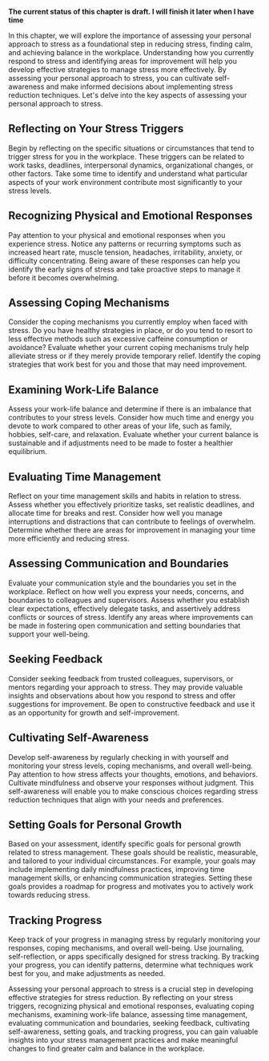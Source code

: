 **The current status of this chapter is draft. I will finish it later when I have time**

In this chapter, we will explore the importance of assessing your personal approach to stress as a foundational step in reducing stress, finding calm, and achieving balance in the workplace. Understanding how you currently respond to stress and identifying areas for improvement will help you develop effective strategies to manage stress more effectively. By assessing your personal approach to stress, you can cultivate self-awareness and make informed decisions about implementing stress reduction techniques. Let's delve into the key aspects of assessing your personal approach to stress.

Reflecting on Your Stress Triggers
----------------------------------

Begin by reflecting on the specific situations or circumstances that tend to trigger stress for you in the workplace. These triggers can be related to work tasks, deadlines, interpersonal dynamics, organizational changes, or other factors. Take some time to identify and understand what particular aspects of your work environment contribute most significantly to your stress levels.

Recognizing Physical and Emotional Responses
--------------------------------------------

Pay attention to your physical and emotional responses when you experience stress. Notice any patterns or recurring symptoms such as increased heart rate, muscle tension, headaches, irritability, anxiety, or difficulty concentrating. Being aware of these responses can help you identify the early signs of stress and take proactive steps to manage it before it becomes overwhelming.

Assessing Coping Mechanisms
---------------------------

Consider the coping mechanisms you currently employ when faced with stress. Do you have healthy strategies in place, or do you tend to resort to less effective methods such as excessive caffeine consumption or avoidance? Evaluate whether your current coping mechanisms truly help alleviate stress or if they merely provide temporary relief. Identify the coping strategies that work best for you and those that may need improvement.

Examining Work-Life Balance
---------------------------

Assess your work-life balance and determine if there is an imbalance that contributes to your stress levels. Consider how much time and energy you devote to work compared to other areas of your life, such as family, hobbies, self-care, and relaxation. Evaluate whether your current balance is sustainable and if adjustments need to be made to foster a healthier equilibrium.

Evaluating Time Management
--------------------------

Reflect on your time management skills and habits in relation to stress. Assess whether you effectively prioritize tasks, set realistic deadlines, and allocate time for breaks and rest. Consider how well you manage interruptions and distractions that can contribute to feelings of overwhelm. Determine whether there are areas for improvement in managing your time more efficiently and reducing stress.

Assessing Communication and Boundaries
--------------------------------------

Evaluate your communication style and the boundaries you set in the workplace. Reflect on how well you express your needs, concerns, and boundaries to colleagues and supervisors. Assess whether you establish clear expectations, effectively delegate tasks, and assertively address conflicts or sources of stress. Identify any areas where improvements can be made in fostering open communication and setting boundaries that support your well-being.

Seeking Feedback
----------------

Consider seeking feedback from trusted colleagues, supervisors, or mentors regarding your approach to stress. They may provide valuable insights and observations about how you respond to stress and offer suggestions for improvement. Be open to constructive feedback and use it as an opportunity for growth and self-improvement.

Cultivating Self-Awareness
--------------------------

Develop self-awareness by regularly checking in with yourself and monitoring your stress levels, coping mechanisms, and overall well-being. Pay attention to how stress affects your thoughts, emotions, and behaviors. Cultivate mindfulness and observe your responses without judgment. This self-awareness will enable you to make conscious choices regarding stress reduction techniques that align with your needs and preferences.

Setting Goals for Personal Growth
---------------------------------

Based on your assessment, identify specific goals for personal growth related to stress management. These goals should be realistic, measurable, and tailored to your individual circumstances. For example, your goals may include implementing daily mindfulness practices, improving time management skills, or enhancing communication strategies. Setting these goals provides a roadmap for progress and motivates you to actively work towards reducing stress.

Tracking Progress
-----------------

Keep track of your progress in managing stress by regularly monitoring your responses, coping mechanisms, and overall well-being. Use journaling, self-reflection, or apps specifically designed for stress tracking. By tracking your progress, you can identify patterns, determine what techniques work best for you, and make adjustments as needed.

Assessing your personal approach to stress is a crucial step in developing effective strategies for stress reduction. By reflecting on your stress triggers, recognizing physical and emotional responses, evaluating coping mechanisms, examining work-life balance, assessing time management, evaluating communication and boundaries, seeking feedback, cultivating self-awareness, setting goals, and tracking progress, you can gain valuable insights into your stress management practices and make meaningful changes to find greater calm and balance in the workplace.

